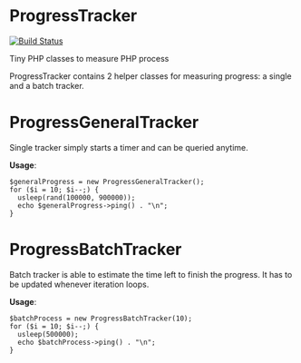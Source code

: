 ProgressTracker
===============

[![Build Status](https://travis-ci.org/itarato/ProgressTracker.png?branch=master)](https://travis-ci.org/itarato/ProgressTracker)

Tiny PHP classes to measure PHP process

ProgressTracker contains 2 helper classes for measuring progress: a single and a
batch tracker.

# ProgressGeneralTracker

Single tracker simply starts a timer and can be queried anytime.

**Usage**:

    $generalProgress = new ProgressGeneralTracker();
    for ($i = 10; $i--;) {
      usleep(rand(100000, 900000));
      echo $generalProgress->ping() . "\n";
    }

# ProgressBatchTracker

Batch tracker is able to estimate the time left to finish the progress. It has
to be updated whenever iteration loops.

**Usage**:

    $batchProcess = new ProgressBatchTracker(10);
    for ($i = 10; $i--;) {
      usleep(500000);
      echo $batchProcess->ping() . "\n";
    }
